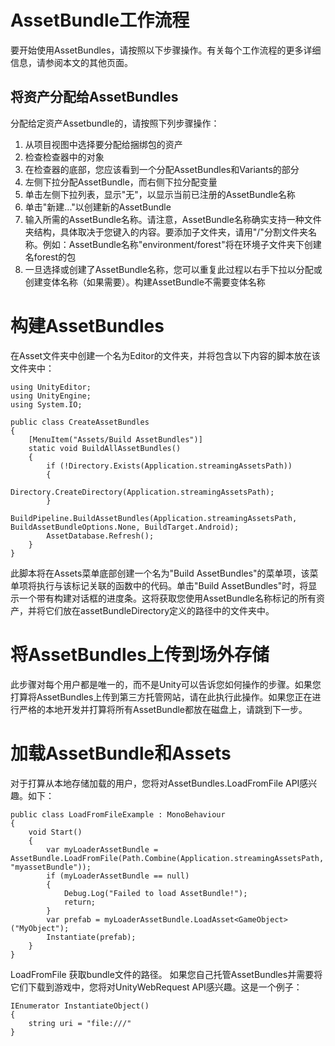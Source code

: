 # AssetBundle工作流程
要开始使用AssetBundles，请按照以下步骤操作。有关每个工作流程的更多详细信息，请参阅本文的其他页面。
## 将资产分配给AssetBundles
分配给定资产Assetbundle的，请按照下列步骤操作：
1. 从项目视图中选择要分配给捆绑包的资产
2. 检查检查器中的对象
3. 在检查器的底部，您应该看到一个分配AssetBundles和Variants的部分
4. 左侧下拉分配AssetBundle，而右侧下拉分配变量
5. 单击左侧下拉列表，显示"无"，以显示当前已注册的AssetBundle名称
6. 单击"新建..."以创建新的AssetBundle
7. 输入所需的AssetBundle名称。请注意，AssetBundle名称确实支持一种文件夹结构，具体取决于您键入的内容。要添加子文件夹，请用"/"分割文件夹名称。例如：AssetBundle名称"environment/forest"将在环境子文件夹下创建名forest的包
8. 一旦选择或创建了AssetBundle名称，您可以重复此过程以右手下拉以分配或创建变体名称（如果需要）。构建AssetBundle不需要变体名称

# 构建AssetBundles
在Asset文件夹中创建一个名为Editor的文件夹，并将包含以下内容的脚本放在该文件夹中：
```
using UnityEditor;
using UnityEngine;
using System.IO;

public class CreateAssetBundles
{
    [MenuItem("Assets/Build AssetBundles")]
    static void BuildAllAssetBundles()
    {
        if (!Directory.Exists(Application.streamingAssetsPath))
        {
            Directory.CreateDirectory(Application.streamingAssetsPath);
        }
        BuildPipeline.BuildAssetBundles(Application.streamingAssetsPath, BuildAssetBundleOptions.None, BuildTarget.Android);
        AssetDatabase.Refresh();
    }
}
```
此脚本将在Assets菜单底部创建一个名为"Build AssetBundles"的菜单项，该菜单项将执行与该标记关联的函数中的代码。单击"Build AssetBundles"时，将显示一个带有构建对话框的进度条。这将获取您使用AssetBundle名称标记的所有资产，并将它们放在assetBundleDirectory定义的路径中的文件夹中。
# 将AssetBundles上传到场外存储
此步骤对每个用户都是唯一的，而不是Unity可以告诉您如何操作的步骤。如果您打算将AssetBundles上传到第三方托管网站，请在此执行此操作。如果您正在进行严格的本地开发并打算将所有AssetBundle都放在磁盘上，请跳到下一步。
# 加载AssetBundle和Assets
对于打算从本地存储加载的用户，您将对AssetBundles.LoadFromFile API感兴趣。如下：
```
public class LoadFromFileExample : MonoBehaviour 
{
    void Start()
    {
        var myLoaderAssetBundle = AssetBundle.LoadFromFile(Path.Combine(Application.streamingAssetsPath, "myassetBundle"));
        if (myLoaderAssetBundle == null) 
        {
            Debug.Log("Failed to load AssetBundle!");
            return;
        }
        var prefab = myLoaderAssetBundle.LoadAsset<GameObject>("MyObject");
        Instantiate(prefab);
    }
}
```
LoadFromFile 获取bundle文件的路径。
如果您自己托管AssetBundles并需要将它们下载到游戏中，您将对UnityWebRequest API感兴趣。这是一个例子：
```
IEnumerator InstantiateObject()
{
    string uri = "file:///"
}
```